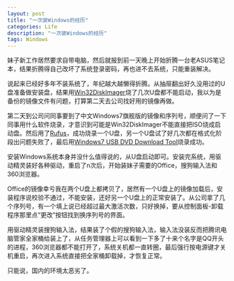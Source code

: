 ```yaml
---
layout: post
title: "一次装Windows的经历"
categories: Life
description: "一次装Windows的经历"
tags: Windows
---
```


妹子新工作居然要求自带电脑，然后就报到前一天晚上开始折腾一台老ASUS笔记本，结果折腾得自己改坏了系统登录密码，再也进不去系统，只能重装解决。

说起来已经好多年不装系统了，年纪越大越懒得折腾。从抽屉翻出好久没用过的U盘准备做安装盘，结果用[Win32DiskImager](https://sourceforge.net/projects/win32diskimager/)烧了几次U盘都不能启动，我以为是备份的镜像文件有问题，打算第二天去公司找好用的镜像再做。

第二天到公司问同事要到了中文Windows7旗舰版的镜像和序列号，顺便问了一下同事用什么软件烧录，才意识到可能是Win32DiskImager不能直接把ISO烧成启动盘。然后用了[Rufus](https://rufus.akeo.ie/)，成功烧录一个U盘，另一个U盘试了好几次都在格式化阶段出问题失败了，最后用[Windows7 USB DVD Download Tool](http://wudt.codeplex.com/)烧录成功。

安装Windows系统本身并没什么值得说的，从U盘启动即可。安装完系统，用驱动精灵装好各种驱动，重启了n次后，开始装妹子需要的Office，搜狗输入法和360浏览器。

Office的镜像幸亏我在两个U盘上都拷贝了，居然有一个U盘上的镜像加载后，安装程序说校验不通过，不能安装，还好另一个U盘上的正常安装了。从公司拿了几个序列号，有一个填上说已经超过最大激活次数，只好换掉，要从控制面板-卸载程序那里点“更改”按钮找到换序列号的界面。

用驱动精灵装搜狗输入法，结果装了个假的搜狗输入法，输入法没装反而把腾讯电脑管家全家桶给装上了，从任务管理器上可以看到一下多了十来个名字是QQ开头的进程，360浏览器都不能打开了，系统关机都一直转圈，最后强行按电源键才关机重启，再次进入系统直接把全家桶卸载掉，才恢复正常。

只能说，国内的环境太恶劣了。
